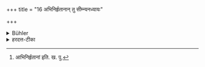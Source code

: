 +++
title = "16 अभिनिर्हृतानान् तु सीम्न्यनध्यायः"

+++

<details><summary>Bühler</summary>

16. He shall not study whilst corpses are being carried to the boundary of the village,
</details>

<details><summary>हरदत्त-टीका</summary>

## सूत्रम्
[^२]अभिनिस्सृतानां तु सीम्न्यनध्यायः ॥ १६ ॥  
### टिप्पनी
यदा शवाः सीम्नि अभिनिस्सृता भवन्ति तदा तत्राऽनध्यायः ॥ १६ ॥  

[^२]: आभिनिर्हृतानां इति. ख. पु.
</details>
